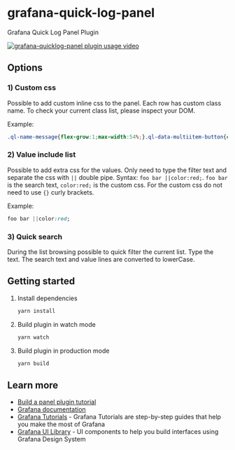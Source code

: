 # grafana-quick-log-panel
Grafana Quick Log Panel Plugin

[![grafana-quicklog-panel plugin usage video](https://yt-embed.herokuapp.com/embed?v=PJylDybkHWw)](https://www.youtube.com/watch?v=PJylDybkHWw "grafana-quicklog-panel plugin usage video")


## Options

### 1) Custom css

Possible to add custom inline css to the panel. Each row has custom class name. To check your current class list, please inspect your DOM.

Example:

```css
.ql-name-message{flex-grow:1;max-width:54%;}.ql-data-multiitem-button{color:green !important;}
```

### 2) Value include list

Possible to add extra css for the values. Only need to type the filter text and separate the css with `||` double pipe. Syntax: `foo bar ||color:red;`. `foo bar ` is the search text, `color:red;` is the custom css. For the custom css do not need to use `{}` curly brackets.

Example:

```css
foo bar ||color:red;
```

### 3) Quick search

During the list browsing possible to quick filter the current list. Type the text. The search text and value lines are converted to lowerCase.  


## Getting started

1. Install dependencies

   ```bash
   yarn install
   ```

2. Build plugin in watch mode

   ```bash
   yarn watch
   ```

3. Build plugin in production mode

   ```bash
   yarn build
   ```


## Learn more

- [Build a panel plugin tutorial](https://grafana.com/tutorials/build-a-panel-plugin)
- [Grafana documentation](https://grafana.com/docs/)
- [Grafana Tutorials](https://grafana.com/tutorials/) - Grafana Tutorials are step-by-step guides that help you make the most of Grafana
- [Grafana UI Library](https://developers.grafana.com/ui) - UI components to help you build interfaces using Grafana Design System

